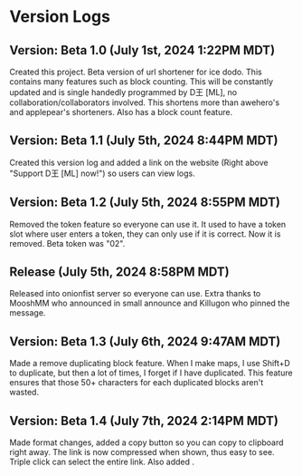 # Version Logs

## Version: Beta 1.0 (July 1st, 2024 1:22PM MDT)
Created this project. Beta version of url shortener for ice dodo. This contains many features such as block counting. This will be constantly updated and is single handedly programmed by D王 [ML], no collaboration/collaborators involved. This shortens more than awehero's and applepear's shorteners. Also has a block count feature.

## Version: Beta 1.1 (July 5th, 2024 8:44PM MDT)
Created this version log and added a link on the website (Right above "Support D王 [ML] now!") so users can view logs.

## Version: Beta 1.2 (July 5th, 2024 8:55PM MDT)
Removed the token feature so everyone can use it. It used to have a token slot where user enters a token, they can only use if it is correct. Now it is removed. Beta token was "02".

## Release (July 5th, 2024 8:58PM MDT)
Released into onionfist server so everyone can use. Extra thanks to MooshMM who announced in small announce and Killugon who pinned the message.

## Version: Beta 1.3 (July 6th, 2024 9:47AM MDT)
Made a remove duplicating block feature. When I make maps, I use Shift+D to duplicate, but then a lot of times, I forget if I have duplicated. This feature ensures that those 50+ characters for each duplicated blocks aren't wasted.

## Version: Beta 1.4 (July 7th, 2024 2:14PM MDT)
Made format changes, added a copy button so you can copy to clipboard right away. The link is now compressed when shown, thus easy to see. Triple click can select the entire link. Also added <meta name="viewport" content="width=device-width, initial-scale=1.0">.
